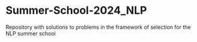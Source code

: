 # Summer-School-2024_NLP
Repository with solutions to problems in the framework of selection for the NLP summer school
